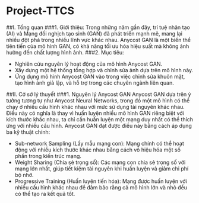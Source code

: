 # Project-TTCS
##I.	Tổng quan
###1.	Giới thiệu:
 Trong những năm gần đây, trí tuệ nhân tạo (AI) và Mạng đối nghịch tạo sinh (GAN) đã phát triển mạnh mẽ, mang lại nhiều đột phá trong nhiều lĩnh vực khác nhau. Anycost GAN là một biến thể tiên tiến của mô hình GAN, có khả năng tối ưu hóa hiệu suất mà không ảnh hưởng đến chất lượng hình ảnh.
###2.	Mục tiêu:
-	Nghiên cứu nguyên lý hoạt động của mô hình Anycost GAN.
-	Xây dựng một hệ thống tổng hợp và chỉnh sửa ảnh dựa trên mô hình này.
-	Ứng dụng mô hình Anycost GAN vào trong việc chỉnh sửa khuôn mặt, tạo hình ảnh giả lập, và hỗ trợ trong các chuyên ngành liên quan.

##II.	Cở sở lý thuyết
###1.	Nguyên lý Anycost GAN
Anycost GAN dựa trên ý tưởng tương tự như Anycost Neural Networks, trong đó một mô hình có thể chạy ở nhiều cấu hình khác nhau với mức sử dụng tài nguyên khác nhau. Điều này có nghĩa là thay vì huấn luyện nhiều mô hình GAN riêng biệt với kích thước khác nhau, ta chỉ cần huấn luyện một mạng duy nhất có thể thích ứng với nhiều cấu hình.
Anycost GAN đạt được điều này bằng cách áp dụng ba kỹ thuật chính:
-	Sub-network Sampling (Lấy mẫu mạng con): Mạng chính có thể hoạt động với nhiều kích thước khác nhau bằng cách vô hiệu hóa một số phần trong kiến trúc mạng.
-	Weight Sharing (Chia sẻ trọng số): Các mạng con chia sẻ trọng số với mạng lớn nhất, giúp tiết kiệm tài nguyên khi huấn luyện và giảm chi phí bộ nhớ.
-	Progressive Training (Huấn luyện tiến hóa): Mạng được huấn luyện với nhiều cấu hình khác nhau để đảm bảo rằng cả mô hình lớn và nhỏ đều có thể tạo ra kết quả tốt.
